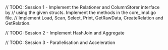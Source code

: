 // TODO: Session 1 - Implement the Relationer and ColumnStorer interface by
// using the given structs. Implement the methods in the core_impl.go file.
// Implement Load, Scan, Select, Print, GetRawData, CreateRelation and GetRelation.

// TODO: Session 2 - Implement HashJoin and Aggregate

// TODO: Session 3 - Parallelisation and Acceleration
